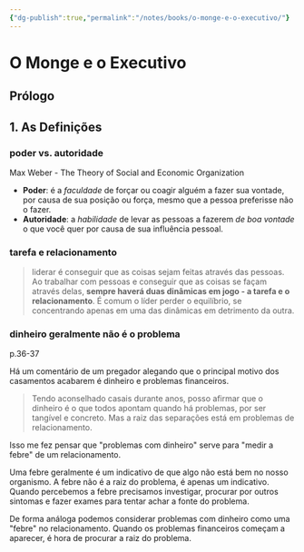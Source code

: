 ```yaml
---
{"dg-publish":true,"permalink":"/notes/books/o-monge-e-o-executivo/"}
---
```



# O Monge e o Executivo

## Prólogo




## 1. As Definições

### poder vs. autoridade

Max Weber - The Theory of Social and Economic Organization

- **Poder**: é a *faculdade* de forçar ou coagir alguém a fazer sua vontade, por causa de sua posição ou força, mesmo que a pessoa preferisse não o fazer.
- **Autoridade**: a *habilidade* de levar as pessoas a fazerem *de boa vontade* o que você quer por causa de sua influência pessoal.


### tarefa e relacionamento

> liderar é conseguir que as coisas sejam feitas através das pessoas. Ao trabalhar com pessoas e conseguir que as coisas se façam através delas, **sempre haverá duas dinâmicas em jogo - a tarefa e o relacionamento**. É comum o líder perder o equilíbrio, se concentrando apenas em uma das dinâmicas em detrimento da outra.


### dinheiro geralmente não é o problema

p.36-37

Há um comentário de um pregador alegando que o principal motivo dos casamentos acabarem é dinheiro e problemas financeiros.

> Tendo aconselhado casais durante anos, posso afirmar que o dinheiro é o que todos apontam quando há problemas, por ser tangível e concreto. Mas a raiz das separações está em problemas de relacionamento.

Isso me fez pensar que "problemas com dinheiro" serve para "medir a febre" de um relacionamento.

Uma febre geralmente é um indicativo de que algo não está bem no nosso organismo. A febre não é a raiz do problema, é apenas um indicativo. Quando percebemos a febre precisamos investigar, procurar por outros sintomas e fazer exames para tentar achar a fonte do problema.

De forma análoga podemos considerar problemas com dinheiro como uma "febre" no relacionamento. Quando os problemas financeiros começam a aparecer, é hora de procurar a raiz do problema.


